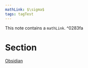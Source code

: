 ```yaml
---
mathLink: $\sigma$
tags: tagTest
---
```


This note contains a `mathLink`. ^0283fa

# Section
[Obsidian](http://obsidian.md)